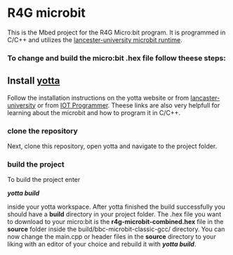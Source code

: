 # R4G microbit
This is the Mbed project for the R4G Micro:bit program. It is programmed in C/C++ and utilizes the [lancester-university microbit runtime](https://lancaster-university.github.io/microbit-docs/).


### To change and build the micro:bit .hex file follow theese steps:
## Install [yotta](http://docs.yottabuild.org/#introduction)
Follow the installation instructions on the yotta website or from [lancaster-university](https://lancaster-university.github.io/microbit-docs/offline-toolchains/) or from [IOT Programmer](https://www.iot-programmer.com/index.php/books/27-micro-bit-iot-in-c/chapters-micro-bit-iot-in-c/44-offline-c-c-development-with-the-micro-bit). 
Theese links are also very helpfull for learning about the microbit and how to program it in C/C++.
### clone the repository
Next, clone this repository, open yotta and navigate to the project folder.
### build the project
To build the project enter

*<b>yotta build</b>*

inside your yotta workspace. After yotta finished the build successfully you should have a <b>build</b> directory in your project folder. The .hex file you want to download to your micro:bit is the <b>r4g-microbit-combined.hex</b> file in the <b>source</b> folder inside the build/bbc-microbit-classic-gcc/ directory.
You can now change the main.cpp or header files in the <b>source</b> directory to your liking with an editor of your choice and rebuild it with *<b>yotta build</b>*.
